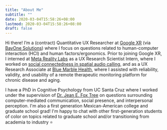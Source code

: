 ```yaml
---
title: "About Me"
subtitle: ""
date: 2020-03-04T15:58:26+08:00
lastmod: 2020-03-04T15:58:26+08:00
draft: false
---
```



  Hi there! I’m a (contract) Quantitative UX Researcher at [Google XR](https://arvr.google.com) (via [BayOne Solutions]([https://www.scalence.com](https://www.linkedin.com/company/bayone-solutions/))) where I focus on questions related to human-computer interaction (HCI) and human factors/ergonomics. Prior to joining Google XR, I interned at [Meta Reality Labs](https://about.fb.com/news/2020/09/facebook-reality-labs-research-future-of-audio) as a UX Research Scientist Intern, where I worked on [social connectedness in spatial audio calling](https://www.sciencedirect.com/science/article/pii/S2451958824000848?via%3Dihub), and as a UX Research Associate at [Blue Marble Health](https://bluemarblehealthco.com), where I assisted with reliability, validity, and usability of a remote therapeutic monitoring platform for chronic disease and aging.

  I have a PhD in Cognitive Psychology from UC Santa Cruz where I worked under the supervision of [Dr. Jean E. Fox Tree](https://foxtree.sites.ucsc.edu) on questions surrounding computer-mediated communication, social presence, and interpersonal perception. I'm also a first generation Mexican-American college and graduate school grad! I'm happy to chat with other first-generation students of color on topics related to graduate school and/or transitioning from academia to industry ⭐️



